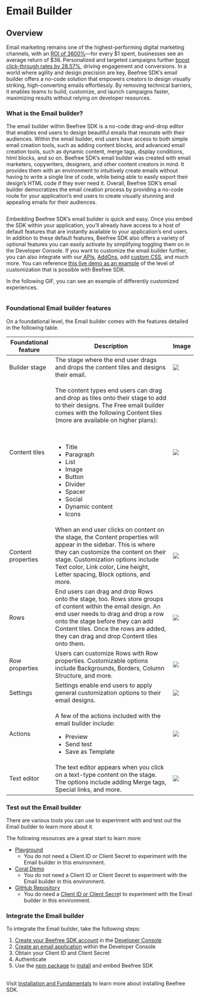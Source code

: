 # Email Builder

## Overview

Email marketing remains one of the highest-performing digital marketing channels, with an [ROI of 3600%](https://www.litmus.com/blog/infographic-the-roi-of-email-marketing)—for every $1 spent, businesses see an average return of $36. Personalized and targeted campaigns further [boost click-through rates by 28.57%](https://www.sender.net/blog/email-marketing-statistics/), driving engagement and conversions. In a world where agility and design precision are key, Beefree SDK’s email builder offers a no-code solution that empowers creators to design visually striking, high-converting emails effortlessly. By removing technical barriers, it enables teams to build, customize, and launch campaigns faster, maximizing results without relying on developer resources. &#x20;

### What is the Email builder?

The email builder within Beefree SDK is a no-code drag-and-drop editor that enables end users to design beautiful emails that resonate with their audiences. Within the email builder, end users have access to both simple email creation tools, such as adding content blocks, and advanced email creation tools, such as dynamic content, merge tags, display conditions, html blocks, and so on. Beefree SDK’s email builder was created with email marketers, copywriters, designers, and other content creators in mind. It provides them with an environment to intuitively create emails without having to write a single line of code, while being able to easily export their design’s HTML code if they ever need it. Overall, Beefree SDK’s email builder democratizes the email creation process by providing a no-code route for your application’s end users to create visually stunning and appealing emails for their audiences.

<figure><img src="https://lh7-qw.googleusercontent.com/docsz/AD_4nXf0SM_QeuywJ28U7UHrsyMGA3YBIJtsTxyFftuIgn2BlHfIN1kYd7uxQL5F7X3h8XHOy7FAoZNGbIyyVu8N1e8UZt_yP_b_n_UR3Geg1L2i1nxHWNFo3rs4eOtsDp5QvEBQXvRTdi3UD5HSsPc0048FdoGv?key=qdLL93gfl1SVZrxzjDZmdA" alt=""><figcaption></figcaption></figure>

Embedding Beefree SDK’s email builder is quick and easy. Once you embed the SDK within your application, you’ll already have access to a host of default features that are instantly available to your application’s end users. In addition to these default features, Beefree SDK also offers a variety of optional features you can easily activate by simplifying toggling them on in the Developer Console. If you want to customize the email builder further, you can also integrate with our[ APIs](https://docs.beefree.io/beefree-sdk/apis/content-services-api/content-services-api-reference), [AddOns](https://docs.beefree.io/beefree-sdk/builder-addons/addons/addons-overview), add [custom CSS](https://docs.beefree.io/beefree-sdk/other-customizations/appearance/custom-css), and much more. You can reference [this live demo as an example](https://bee-plugin-demos.getbee.io/#/manage-themes) of the level of customization that is possible with Beefree SDK.

In the following GIF, you can see an example of differently customized experiences.      &#x20;

<figure><img src="https://lh7-qw.googleusercontent.com/docsz/AD_4nXdOHPeITsA_UtKl2HBl5XAWdGMZC39G0f1tZcY1yIBe1o64rdDpSnBlbehR0dHmAyRpmSRtSTo8lmSvcZfkX0d8iw5hYOnl6lfUDtGlRZH_jMAeyY-IPXMcdatmZrL2SXCa_3Wy8CNUFhDhjVCQInuh_onZ?key=qdLL93gfl1SVZrxzjDZmdA" alt=""><figcaption></figcaption></figure>

### Foundational Email builder features

On a foundational level, the Email builder comes with the features detailed in the following table.

| Foundational feature | Description                                                                                                                                                                                                                                                                                                                                                                                    | Image                                                                                                                                                                                                                                               |
| -------------------- | ---------------------------------------------------------------------------------------------------------------------------------------------------------------------------------------------------------------------------------------------------------------------------------------------------------------------------------------------------------------------------------------------- | --------------------------------------------------------------------------------------------------------------------------------------------------------------------------------------------------------------------------------------------------- |
| Builder stage        | The stage where the end user drags and drops the content tiles and designs their email.                                                                                                                                                                                                                                                                                                        | ![](https://lh7-qw.googleusercontent.com/docsz/AD\_4nXfm9c-C9lhH-00UNadSC8WDpzzGkIFT4\_TVGDxmtHhhAv3rVmPs-fRNaMUI6SmbGxjtBEmJDmf9CBXpdKm1hYIbUOkAcIV9kKjFjhfepJ23kme3nEa5QJovSbrAbifQSbIm9DQ5c-GSMGrfR7i9AqLEy2UG?key=qdLL93gfl1SVZrxzjDZmdA)       |
| Content tiles        | <p>The content types end users can drag and drop as tiles onto their stage to add to their designs. The Free email builder comes with the following Content tiles (more are available on higher plans): </p><p><br></p><ul><li>Title</li><li>Paragraph</li><li>List</li><li>Image</li><li>Button</li><li>Divider</li><li>Spacer</li><li>Social</li><li>Dynamic content</li><li>Icons</li></ul> | ![](https://lh7-qw.googleusercontent.com/docsz/AD\_4nXdfwX3HeOx3Hq\_iYtsdTJzwYDic3ImPLGG5rYsbMEPzTq8E1MBtcwGYm1XbXgnjUkTGnRzAB4TdjTcnzrAGNXqtnoaIkRw9VHEKmnkBV5BZ3buGhm8I7oYdN1-rLfnSUza7BNs\_R3UHuQRVzDE10QxYUI4M?key=qdLL93gfl1SVZrxzjDZmdA)      |
| Content properties   | When an end user clicks on content on the stage, the Content properties will appear in the sidebar. This is where they can customize the content on their stage. Customization options include Text color, Link color, Line height, Letter spacing, Block options, and more.                                                                                                                   | ![](https://lh7-qw.googleusercontent.com/docsz/AD\_4nXfjKnuLZpiv86ke0oQT5AmN0GL0xSvJOSP3n\_T6O0XBmUdvALLqaT6aYR8xZm0tzguIckUdr8dZtq1mP4auujLAsKUT42CoFN0WZhaDnQpPGg7Ce\_oB8YU2\_porm0z9VQQq0693qtt4VXiYC-M91huwp04?key=qdLL93gfl1SVZrxzjDZmdA)      |
| Rows                 | End users can drag and drop Rows onto the stage, too. Rows store groups of content within the email design. An end user needs to drag and drop a row onto the stage before they can add Content tiles. Once the rows are added, they can drag and drop Content tiles onto them.                                                                                                                | ![](https://lh7-qw.googleusercontent.com/docsz/AD\_4nXceuUk6v8idFfK3l\_8AfnwsVcH4FaHqAQN7n6ZBBxCzXz5dqP404UMk4pXOsK7QPeWzGABkSTei2xhQMnmjg\_VJomI1D5s-AGePcuEqgzKTNRdIS79R15bZf-wJdlIo0-9c9qE8jLi4QYISbf4WBlOF\_oA?key=qdLL93gfl1SVZrxzjDZmdA)      |
| Row properties       | Users can customize Rows with Row properties. Customizable options include Backgrounds, Borders, Column Structure, and more.                                                                                                                                                                                                                                                                   | ![](https://lh7-qw.googleusercontent.com/docsz/AD\_4nXczIDLQ2P0h2ywmYVs4D8ehU3AG81ILy\_VwZS2zwqZgtzu597NZhEsSxBg5Bs2ASX5bDKXfiBjIQGJmVzRV-OzWOtoYHImH08IcsouAT84XdbGeS53IzO9CwqSKVquVtdE1en-MVBIC9rXFlgW4iBqf9CM?key=qdLL93gfl1SVZrxzjDZmdA)        |
| Settings             | Settings enable end users to apply general customization options to their email designs.                                                                                                                                                                                                                                                                                                       | ![](https://lh7-qw.googleusercontent.com/docsz/AD\_4nXcWwdsOhSISqJ3XNPBwmBzXPF8BNQ26Nrolw5M4MXH6LVGCS5vPBzr4vrQWjFj0mZpFGpkWn2VOI91RfAqr92O6I6qJXm-0r8oRrjboAYuIHOiW1bw1MWqznM7c00yrAE4sGzPHqUKsQi100HWQiUf-tvSb?key=qdLL93gfl1SVZrxzjDZmdA)        |
| Actions              | <p>A few of the actions included with the email builder include:</p><ul><li>Preview</li><li>Send test</li><li>Save as Template</li></ul>                                                                                                                                                                                                                                                       | ![](https://lh7-qw.googleusercontent.com/docsz/AD\_4nXdVSZjhC8\_OEHHMwEQuk5o43-uJLsF7cVIxWK9yvlwl\_WWsdZFMFk1uAh\_njzEMr\_UvIyNh5p17linpBlA29hzLbKYa5c98-qoXEZQQ8cq-K4zM\_8riaC\_tFg2ajcKWsiwfGoMYnil-\_XTMR5xkycZqTKyh?key=qdLL93gfl1SVZrxzjDZmdA) |
| Text editor          | The text editor appears when you click on a text-type content on the stage. The options include adding Merge tags, Special links, and more.                                                                                                                                                                                                                                                    | ![](https://lh7-qw.googleusercontent.com/docsz/AD\_4nXfZC7wT28Ao9FvFjryK9fx26yGjLRpwlduGgcPA6pt4CWEJaXsQ7XT9NjsSG5y2mkY0iJA3Rz-B9reXZYcUZ1XhtCrjhKHvSTyD3DSbuSwCQCFjqGnm93yX8CmMvFJbaWMKyBnPJKEYbNfjCKK7DZfI0mSz?key=qdLL93gfl1SVZrxzjDZmdA)        |

### Test out the Email builder

There are various tools you can use to experiment with and test out the Email builder to learn more about it.

The following resources are a great start to learn more:

* [Playground](https://developers.beefree.io/playground)
  * You do not need a Client ID or Client Secret to experiment with the Email builder in this environment.
* [Coral Demo](https://bee-plugin-demos.getbee.io/#/)
  * You do not need a Client ID or Client Secret to experiment with the Email builder in this environment.
* [GitHub Repository](https://github.com/BeefreeSDK/beefree-sdk-sample-client)
  * You do need a [Client ID or Client Secre](https://docs.beefree.io/beefree-sdk/getting-started/readme/create-an-application)t to experiment with the Email builder in this environment.

### Integrate the Email builder

To integrate the Email builder, take the following steps:

1. [Create your Beefree SDK account](https://docs.beefree.io/beefree-sdk/getting-started/readme/create-an-application) in the [Developer Console](https://developers.beefree.io/accounts/login/?from=website\_menu)
2. [Create an email application](https://docs.beefree.io/beefree-sdk/getting-started/readme/create-an-application) within the Developer Console
3. Obtain your Client ID and Client Secret
4. Authenticate
5. Use the [npm package](https://www.npmjs.com/package/@mailupinc/bee-plugin) to [install](https://docs.beefree.io/beefree-sdk/getting-started/readme/installation) and embed Beefree SDK&#x20;

\
Visit [Installation and Fundamentals](https://docs.beefree.io/beefree-sdk/getting-started/readme/installation) to learn more about installing Beefree SDK.
